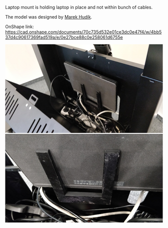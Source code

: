 Laptop mount is holding laptop in place and not within bunch of cables.

The model was designed by [Marek Hudík](https://github.com/MarekHudik).

OnShape link: https://cad.onshape.com/documents/70c735d532e01ce3dc0e47f4/w/4bb537d4c90617369fad519a/e/0e27bce88c0e258061d6755e

![](laptop-mount01.jpg)
![](laptop-mount02.jpg)
